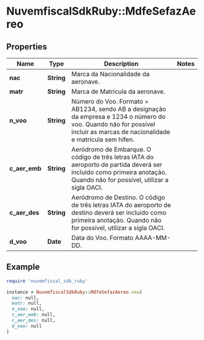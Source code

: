 # NuvemfiscalSdkRuby::MdfeSefazAereo

## Properties

| Name | Type | Description | Notes |
| ---- | ---- | ----------- | ----- |
| **nac** | **String** | Marca da Nacionalidade da aeronave. |  |
| **matr** | **String** | Marca de Matrícula da aeronave. |  |
| **n_voo** | **String** | Número do Voo.  Formato &#x3D; AB1234, sendo AB a designação da empresa e 1234 o número do voo. Quando não for possível incluir as marcas de nacionalidade e matrícula sem hífen. |  |
| **c_aer_emb** | **String** | Aeródromo de Embarque.  O código de três letras IATA do aeroporto de partida deverá ser incluído como primeira anotação. Quando não for possível, utilizar a sigla OACI. |  |
| **c_aer_des** | **String** | Aeródromo de Destino.  O código de três letras IATA do aeroporto de destino deverá ser incluído como primeira anotação. Quando não for possível, utilizar a sigla OACI. |  |
| **d_voo** | **Date** | Data do Voo.  Formato AAAA-MM-DD. |  |

## Example

```ruby
require 'nuvemfiscal_sdk_ruby'

instance = NuvemfiscalSdkRuby::MdfeSefazAereo.new(
  nac: null,
  matr: null,
  n_voo: null,
  c_aer_emb: null,
  c_aer_des: null,
  d_voo: null
)
```

